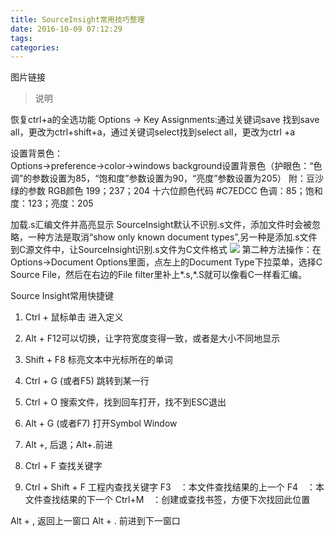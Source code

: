 ```yaml
---
title: SourceInsight常用技巧整理
date: 2016-10-09 07:12:29
tags:
categories:
---
```


图片链接

>说明

<!-- more -->


恢复ctrl+a的全选功能
Options -> Key Assignments:通过关键词save 找到save all，更改为ctrl+shift+a，通过关键词select找到select all，更改为ctrl +a

设置背景色：	
Options->preference->color->windows background设置背景色（护眼色：“色调”的参数设置为85，“饱和度”参数设置为90，“亮度”参数设置为205）
附：豆沙绿的参数 RGB颜色 199；237；204 
十六位颜色代码 #C7EDCC 
色调：85；饱和度：123；亮度：205 




加载.s汇编文件并高亮显示
SourceInsight默认不识别.s文件，添加文件时会被忽略，一种方法是取消“show only known document types”,另一种是添加.s文件到C源文件中，让SourceInsight识别.s文件为C文件格式
![](http://ww2.sinaimg.cn/large/a8fc9690jw1f8mx75lnwej20g80e6mzx.jpg)
第二种方法操作：在Options->Document Options里面，点左上的Document Type下拉菜单，选择C Source File，然后在右边的File filter里补上*.s,*.S就可以像看C一样看汇编。





Source Insight常用快捷键
1. Ctrl + 鼠标单击 进入定义

2. Alt + F12可以切换，让字符宽度变得一致，或者是大小不同地显示

3. Shift + F8 标亮文本中光标所在的单词

4. Ctrl + G (或者F5) 跳转到某一行

5. Ctrl + O 搜索文件，找到回车打开，找不到ESC退出

6. Alt + G (或者F7) 打开Symbol Window

7. Alt +, 后退；Alt+.前进

8. Ctrl + F 查找关键字

9. Ctrl + Shift + F 工程内查找关键字
F3　：本文件查找结果的上一个
F4　：本文件查找结果的下一个
Ctrl+M　：创建或查找书签，方便下次找回此位置

Alt + , 返回上一窗口
Alt + . 前进到下一窗口